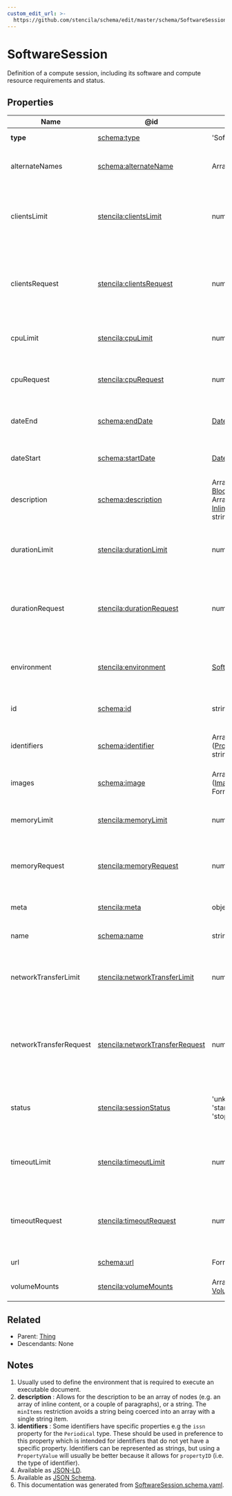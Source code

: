 ```yaml
---
custom_edit_url: >-
  https://github.com/stencila/schema/edit/master/schema/SoftwareSession.schema.yaml
---
```


# SoftwareSession

Definition of a compute session, including its software and compute resource requirements and status. 

## Properties

| Name                   | @id                                                                                       | Type                                                                                                                   | Description                                                               | Inherited from                                |
| ---------------------- | ----------------------------------------------------------------------------------------- | ---------------------------------------------------------------------------------------------------------------------- | ------------------------------------------------------------------------- | --------------------------------------------- |
| **type**               | [schema:type](https://schema.org/type)                                                    | 'SoftwareSession'                                                                                                      | The name of the type.                                                     | [Entity](../Other/Entity.md)                  |
| alternateNames         | [schema:alternateName](https://schema.org/alternateName)                                  | Array of string                                                                                                        | Alternate names (aliases) for the item.                                   | [Thing](../Other/Thing.md)                    |
| clientsLimit           | [stencila:clientsLimit](https://schema.stenci.la/clientsLimit.jsonld)                     | number                                                                                                                 | The maximum number of concurrent clients the session is limited to.       | [SoftwareSession](../Code/SoftwareSession.md) |
| clientsRequest         | [stencila:clientsRequest](https://schema.stenci.la/clientsRequest.jsonld)                 | number                                                                                                                 | The maximum number of concurrent clients requested for the session.       | [SoftwareSession](../Code/SoftwareSession.md) |
| cpuLimit               | [stencila:cpuLimit](https://schema.stenci.la/cpuLimit.jsonld)                             | number                                                                                                                 | The amount of CPU the session is limited to.                              | [SoftwareSession](../Code/SoftwareSession.md) |
| cpuRequest             | [stencila:cpuRequest](https://schema.stenci.la/cpuRequest.jsonld)                         | number                                                                                                                 | The amount of CPU requested for the session.                              | [SoftwareSession](../Code/SoftwareSession.md) |
| dateEnd                | [schema:endDate](https://schema.org/endDate)                                              | [Date](../Data/Date.md)                                                                                                | The date-time that the session ended.                                     | [SoftwareSession](../Code/SoftwareSession.md) |
| dateStart              | [schema:startDate](https://schema.org/startDate)                                          | [Date](../Data/Date.md)                                                                                                | The date-time that the session began.                                     | [SoftwareSession](../Code/SoftwareSession.md) |
| description            | [schema:description](https://schema.org/description)                                      | Array of [BlockContent](../Prose/BlockContent.md) _or_ Array of [InlineContent](../Prose/InlineContent.md) _or_ string | A description of the item. See note [2](#notes).                          | [Thing](../Other/Thing.md)                    |
| durationLimit          | [stencila:durationLimit](https://schema.stenci.la/durationLimit.jsonld)                   | number                                                                                                                 | The maximum duration (seconds) the session is limited to.                 | [SoftwareSession](../Code/SoftwareSession.md) |
| durationRequest        | [stencila:durationRequest](https://schema.stenci.la/durationRequest.jsonld)               | number                                                                                                                 | The maximum duration (seconds) requested for the session.                 | [SoftwareSession](../Code/SoftwareSession.md) |
| environment            | [stencila:environment](https://schema.stenci.la/environment.jsonld)                       | [SoftwareEnvironment](../Code/SoftwareEnvironment.md)                                                                  | The software environment to execute this session in.                      | [SoftwareSession](../Code/SoftwareSession.md) |
| id                     | [schema:id](https://schema.org/id)                                                        | string                                                                                                                 | The identifier for this item.                                             | [Entity](../Other/Entity.md)                  |
| identifiers            | [schema:identifier](https://schema.org/identifier)                                        | Array of ([PropertyValue](../Other/PropertyValue.md) _or_ string)                                                      | Any kind of identifier for any kind of Thing. See note [3](#notes).       | [Thing](../Other/Thing.md)                    |
| images                 | [schema:image](https://schema.org/image)                                                  | Array of ([ImageObject](../Media/ImageObject.md) _or_ Format 'uri')                                                    | Images of the item.                                                       | [Thing](../Other/Thing.md)                    |
| memoryLimit            | [stencila:memoryLimit](https://schema.stenci.la/memoryLimit.jsonld)                       | number                                                                                                                 | The amount of memory that the session is limited to.                      | [SoftwareSession](../Code/SoftwareSession.md) |
| memoryRequest          | [stencila:memoryRequest](https://schema.stenci.la/memoryRequest.jsonld)                   | number                                                                                                                 | The amount of memory requested for the session.                           | [SoftwareSession](../Code/SoftwareSession.md) |
| meta                   | [stencila:meta](https://schema.stenci.la/meta.jsonld)                                     | object                                                                                                                 | Metadata associated with this item.                                       | [Entity](../Other/Entity.md)                  |
| name                   | [schema:name](https://schema.org/name)                                                    | string                                                                                                                 | The name of the item.                                                     | [Thing](../Other/Thing.md)                    |
| networkTransferLimit   | [stencila:networkTransferLimit](https://schema.stenci.la/networkTransferLimit.jsonld)     | number                                                                                                                 | The amount of network data transfer (GiB) that the session is limited to. | [SoftwareSession](../Code/SoftwareSession.md) |
| networkTransferRequest | [stencila:networkTransferRequest](https://schema.stenci.la/networkTransferRequest.jsonld) | number                                                                                                                 | The amount of network data transfer (GiB) requested for the session.      | [SoftwareSession](../Code/SoftwareSession.md) |
| status                 | [stencila:sessionStatus](https://schema.stenci.la/sessionStatus.jsonld)                   | 'unknown', 'starting', 'started', 'stopping', 'stopped', 'failed'                                                      | The status of the session (starting, stopped, etc).                       | [SoftwareSession](../Code/SoftwareSession.md) |
| timeoutLimit           | [stencila:timeoutLimit](https://schema.stenci.la/timeoutLimit.jsonld)                     | number                                                                                                                 | The inactivity timeout (seconds) the session is limited to.               | [SoftwareSession](../Code/SoftwareSession.md) |
| timeoutRequest         | [stencila:timeoutRequest](https://schema.stenci.la/timeoutRequest.jsonld)                 | number                                                                                                                 | The inactivity timeout (seconds) requested for the session.               | [SoftwareSession](../Code/SoftwareSession.md) |
| url                    | [schema:url](https://schema.org/url)                                                      | Format 'uri'                                                                                                           | The URL of the item.                                                      | [Thing](../Other/Thing.md)                    |
| volumeMounts           | [stencila:volumeMounts](https://schema.stenci.la/volumeMounts.jsonld)                     | Array of [VolumeMount](../Code/VolumeMount.md)                                                                         | Volumes to mount in the session.                                          | [SoftwareSession](../Code/SoftwareSession.md) |

## Related

-   Parent: [Thing](../Other/Thing.md)
-   Descendants: None

## Notes

1.  Usually used to define the environment that is required to execute an executable document.
2.  **description** : Allows for the description to be an array of nodes (e.g. an array of inline content, or a couple of paragraphs), or a string. The `minItems` restriction avoids a string being coerced into an array with a single string item.
3.  **identifiers** : Some identifiers have specific properties e.g the `issn` property for the `Periodical` type. These should be used in preference to this property which is intended for identifiers that do not yet have a specific property. Identifiers can be represented as strings, but using a `PropertyValue` will usually be better because it allows for `propertyID` (i.e. the type of identifier).
4.  Available as [JSON-LD](https://schema.stenci.la/SoftwareSession.jsonld).
5.  Available as [JSON Schema](https://schema.stenci.la/v1/SoftwareSession.schema.json).
6.  This documentation was generated from [SoftwareSession.schema.yaml](https://github.com/stencila/schema/blob/master/schema/SoftwareSession.schema.yaml).
